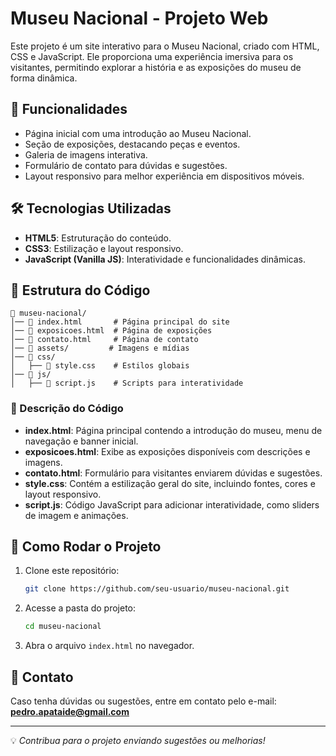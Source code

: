 # Museu Nacional - Projeto Web

Este projeto é um site interativo para o Museu Nacional, criado com HTML, CSS e JavaScript. Ele proporciona uma experiência imersiva para os visitantes, permitindo explorar a história e as exposições do museu de forma dinâmica.

## 📌 Funcionalidades
- Página inicial com uma introdução ao Museu Nacional.
- Seção de exposições, destacando peças e eventos.
- Galeria de imagens interativa.
- Formulário de contato para dúvidas e sugestões.
- Layout responsivo para melhor experiência em dispositivos móveis.

## 🛠️ Tecnologias Utilizadas
- **HTML5**: Estruturação do conteúdo.
- **CSS3**: Estilização e layout responsivo.
- **JavaScript (Vanilla JS)**: Interatividade e funcionalidades dinâmicas.

## 📂 Estrutura do Código
```
📁 museu-nacional/
│── 📄 index.html       # Página principal do site
│── 📄 exposicoes.html  # Página de exposições
│── 📄 contato.html     # Página de contato
│── 📁 assets/         # Imagens e mídias
│── 📁 css/           
│   ├── 📄 style.css    # Estilos globais
│── 📁 js/            
│   ├── 📄 script.js    # Scripts para interatividade
```

### 📜 Descrição do Código
- **index.html**: Página principal contendo a introdução do museu, menu de navegação e banner inicial.
- **exposicoes.html**: Exibe as exposições disponíveis com descrições e imagens.
- **contato.html**: Formulário para visitantes enviarem dúvidas e sugestões.
- **style.css**: Contém a estilização geral do site, incluindo fontes, cores e layout responsivo.
- **script.js**: Código JavaScript para adicionar interatividade, como sliders de imagem e animações.

## 🚀 Como Rodar o Projeto
1. Clone este repositório:
   ```bash
   git clone https://github.com/seu-usuario/museu-nacional.git
   ```
2. Acesse a pasta do projeto:
   ```bash
   cd museu-nacional
   ```
3. Abra o arquivo `index.html` no navegador.

## 📩 Contato
Caso tenha dúvidas ou sugestões, entre em contato pelo e-mail: **pedro.apataide@gmail.com**

---
💡 *Contribua para o projeto enviando sugestões ou melhorias!*

